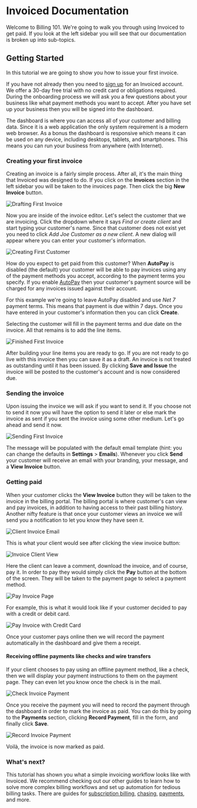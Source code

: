 # Invoiced Documentation

Welcome to Billing 101. We're going to walk you through using Invoiced to get paid. If you look at the left sidebar you will see that our documentation is broken up into sub-topics.

## Getting Started

In this tutorial we are going to show you how to issue your first invoice.

If you have not already then you need to [sign up](/signup) for an Invoiced account. We offer a 30-day free trial with no credit card or obligations required. During the onboarding process we will ask you a few questions about your business like what payment methods you want to accept. After you have set up your business then you will be signed into the dashboard.

The dashboard is where you can access all of your customer and billing data. Since it is a web application the only system requirement is a modern web browser. As a bonus the dashboard is responsive which means it can be used on any device, including desktops, tablets, and smartphones. This means you can run your business from anywhere (with Internet).

### Creating your first invoice

Creating an invoice is a fairly simple process. After all, it's the main thing that Invoiced was designed to do. If you click on the **Invoices** section in the left sidebar you will be taken to the invoices page. Then click the big **New Invoice** button.

![Drafting First Invoice](/docs/img/drafting-first-invoice.png)

Now you are inside of the invoice editor. Let's select the customer that we are invoicing. Click the dropdown where it says *Find or create client* and start typing your customer's name. Since that customer does not exist yet you need to click *Add Joe Customer as a new client*. A new dialog will appear where you can enter your customer's information.

![Creating First Customer](/docs/img/create-first-customer.png)

How do you expect to get paid from this customer? When **AutoPay** is disabled (the default) your customer will be able to pay invoices using any of the payment methods you accept, according to the payment terms you specify. If you enable [AutoPay](autopay) then your customer's payment source will be charged for any invoices issued against their account.

For this example we're going to leave AutoPay disabled and use *Net 7* payment terms. This means that payment is due within 7 days. Once you have entered in your customer's information then you can click **Create**.

Selecting the customer will fill in the payment terms and due date on the invoice. All that remains is to add the line items.

![Finished First Invoice](/docs/img/finished-first-invoice.png)

After building your line items you are ready to go. If you are not ready to go live with this invoice then you can save it as a draft. An invoice is not treated as outstanding until it has been issued. By clicking **Save and Issue** the invoice will be posted to the customer's account and is now considered due.

### Sending the invoice

Upon issuing the invoice we will ask if you want to send it. If you choose not to send it now you will have the option to send it later or else mark the invoice as sent if you sent the invoice using some other medium. Let's go ahead and send it now.

![Sending First Invoice](/docs/img/sending-first-invoice.png)

The message will be populated with the default email template (hint: you can change the defaults in **Settings** > **Emails**). Whenever you click **Send** your customer will receive an email with your branding, your message, and a **View Invoice** button.

### Getting paid

When your customer clicks the **View Invoice** button they will be taken to the invoice in the billing portal. The billing portal is where customer's can view and pay invoices, in addition to having access to their past billing history. Another nifty feature is that once your customer views an invoice we will send you a notification to let you know they have seen it.

![Client Invoice Email](/docs/img/client-invoice-email.png)

This is what your client would see after clicking the view invoice button:

![Invoice Client View](/docs/img/client-invoice-view.png)

Here the client can leave a comment, download the invoice, and of course, pay it. In order to pay they would simply click the **Pay** button at the bottom of the screen. They will be taken to the payment page to select a payment method.

![Pay Invoice Page](/docs/img/pay-invoice-page.png)

For example, this is what it would look like if your customer decided to pay with a credit or debit card.

![Pay Invoice with Credit Card](/docs/img/pay-invoice-credit-card.png)

Once your customer pays online then we will record the payment automatically in the dashboard and give them a receipt.

#### Receiving offline payments like checks and wire transfers

If your client chooses to pay using an offline payment method, like a check, then we will display your payment instructions to them on the payment page. They can even let you know once the check is in the mail.

![Check Invoice Payment](/docs/img/check-invoice-payment.png)

Once you receive the payment you will need to record the payment through the dashboard in order to mark the invoice as paid. You can do this by going to the **Payments** section, clicking **Record Payment**, fill in the form, and finally click **Save**.

![Record Invoice Payment](/docs/img/record-invoice-payment.png)

Voilà, the invoice is now marked as paid.

### What's next?

This tutorial has shown you what a simple invoicing workflow looks like with Invoiced. We recommend checking out our other guides to learn how to solve more complex billing workflows and set up automation for tedious billing tasks. There are guides for [subscription billing](/docs/guides/subscription-billing), [chasing](/docs/guides/chasing), [payments](/docs/guides/payments), and more.